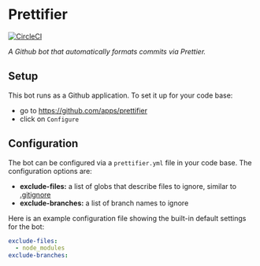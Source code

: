 # Prettifier

[![CircleCI](https://circleci.com/gh/kevgo/prettifier.svg?style=shield)](https://circleci.com/gh/kevgo/prettifier)

_A Github bot that automatically formats commits via Prettier._

## Setup

This bot runs as a Github application.
To set it up for your code base:

- go to https://github.com/apps/prettifier
- click on `Configure`

## Configuration

The bot can be configured via a `prettifier.yml` file in your code base.
The configuration options are:

- **exclude-files:** a list of globs that describe files to ignore,
  similar to [.gitignore](https://git-scm.com/docs/gitignore)
- **exclude-branches:** a list of branch names to ignore

Here is an example configuration file showing the built-in default settings for the bot:

```yml
exclude-files:
  - node_modules
exclude-branches:
```
